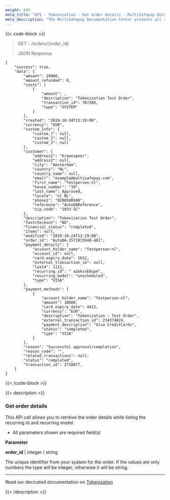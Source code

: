 ```yaml
---
weight: 605
meta_title: "API - Tokenization - Get order details - MultiSafepay Docs"
meta_description: "The MultiSafepay Documentation Center presents all relevant information about our Plugins and API. You can also find support pages for Payment Methods, Tools and General Questions as well as the contact details of our Support and Integration Teams."
---
```


{{< code-block >}}

> GET - /orders/{order_id}

> JSON Response
```shell
{
    "success": true,
    "data": {
        "amount": 10000,
        "amount_refunded": 0,
        "costs": [
            {
                "amount": ,
                "description": "Tokenization Test Order",
                "transaction_id": 767286,
                "type": "SYSTEM"
            }
        ],
        "created": "2019-10-24T13:19:08",
        "currency": "EUR",
        "custom_info": {
            "custom_1": null,
            "custom_2": null,
            "custom_3": null
        },
        "customer": {
            "address1": "Kraanspoor",
            "address2": null,
            "city": "Amsterdam",
            "country": "NL",
            "country_name": null,
            "email": "example@multisafepay.com",
            "first_name": "Testperson-nl",
            "house_number": "39",
            "last_name": Approved,
            "locale": "nl_NL",
            "phone1": "0208500500",
            "reference": "AutoQAReference",
            "zip_code": "1033 SC"
        },
        "description": "Tokenization Test Order",
        "fastcheckout": "NO",
        "financial_status": "completed",
        "items": null,
        "modified": "2019-10-24T13:19:08",
        "order_id": "AutoQA-1571915948-481",
        "payment_details": {
            "account_holder_name": "Testperson-nl",
            "account_id": null,
            "card_expiry_date": 1612,
            "external_transaction_id": null,
            "last4": 1111,
            "recurring_id": " azbkvsE0up4",
            "recurring_model": "unscheduled",
            "type": "VISA"
        },
        "payment_methods": [
            {
                "account_holder_name": "Testperson-nl",
                "amount": 10000,
                "card_expiry_date": 4412,
                "currency": "EUR",
                "description": "Tokenization – Test Order",
                "external_transaction_id": 234374824,
                "payment_description": "Visa CreditCards",
                "status": "completed",
                "type": "VISA"
            }
        ],
        "reason": "Successful approval/completion",
        "reason_code": "",
        "related_transactions": null,
        "status": "completed",
        "transaction_id": 2728877,
    }
}
```

{{< /code-block >}}

{{< description >}}

###  Get order details 

This API call allows you to retreive the order details while listing the recurring id and recurring model.

* All parameters shown are required field(s)

**Parameter**

__order_id__ | integer / string

The unique identifier from your system for the order. If the values are only numbers the type will be integer, otherwise it will be string.     

----------------

Read our decicated documentation on [Tokenization](https://docs.multisafepay.com/tools/tokenization)

{{< /description >}}
